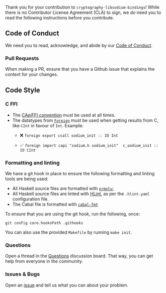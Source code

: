 Thank you for your contribution to `cryptography-libsodium-bindings`! While there is no
Contributor License Agreement (CLA) to sign, we _do_ need you to read the
following instructions before you contribute.

## Code of Conduct

We need you to read, acknowledge, and abide by our [Code of Conduct][CoC].

### Pull Requests

When making a PR, ensure that you have a Github issue that explains the context
for your changes.

## Code Style 

### C FFI

* The [CApiFFI convention](https://www.haskell.org/ghc/blog/20210709-capi-usage.html) must be used at all times.
* The datatypes from [`Foreign`](https://hackage.haskell.org/package/base/docs/Foreign.html) must be used when
getting results from C, like `CInt` in favour of `Int`.
  Example: 
  - ❌ `foreign export ccall sodium_init :: IO Int`

  - ✅ `foreign import capi "sodium.h sodium_init"  c_sodium_init :: IO CInt`

### Formatting and linting

We have a git hook in place to ensure the following formatting and linting tools
are being used:

* All Haskell source files are formatted with
  [`ormolu`](https://hackage.haskell.org/package/ormolu);
* All Haskell source files are linted with 
  [HLint](https://hackage.haskell.org/package/hlint), as per the `.hlint.yaml` 
  configuration file.
* The Cabal file is formatted with
  [`cabal-fmt`](https://github.com/phadej/cabal-fmt)

To ensure that you are using the git hook, run the following, once:

```
git config core.hooksPath .githooks
```

You can also use the provided `Makefile` by running `make init`.

### Questions 

Open a thread in the [Questions][Questions board] discussion board. That way,
you can get help from everyone in the community.

### Issues & Bugs

Open an [issue][Ticket] and tell us what you can about your problem.

[CoC]: https://github.com/haskell-cryptography/governance/blob/master/CODE_OF_CONDUCT.md
[Ticket]: https://github.com/haskell-cryptography/cryptography-libsodium/issues/new
[Questions board]: https://github.com/haskell-cryptography/cryptography-libsodium-bindings/discussions/categories/q-a

